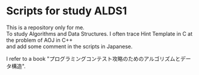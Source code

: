# Scripts for study ALDS1

This is a repository only for me.<br>
To study Algorithms and Data Structures.
I often trace Hint Template in C at the problem of AOJ in C++ <br>
and add some comment in the scripts in Japanese.<br>

I refer to a book "プログラミングコンテスト攻略のためのアルゴリズムとデータ構造".


